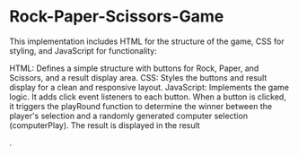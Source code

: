 # Rock-Paper-Scissors-Game
This implementation includes HTML for the structure of the game, CSS for styling, and JavaScript for functionality:

HTML: Defines a simple structure with buttons for Rock, Paper, and Scissors, and a result display area.
CSS: Styles the buttons and result display for a clean and responsive layout.
JavaScript: Implements the game logic. It adds click event listeners to each button. When a button is clicked,
it triggers the playRound function to determine the winner between the player's selection and a randomly 
generated computer selection (computerPlay). The result is displayed in the result <div>.
